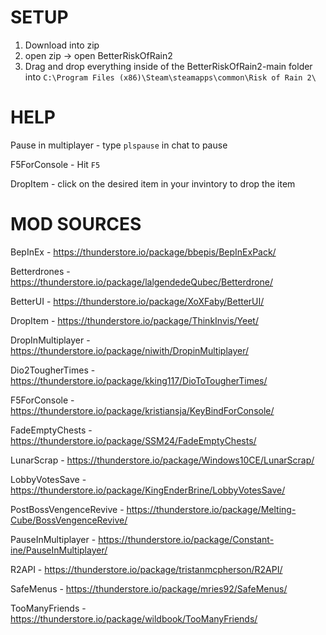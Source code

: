# SETUP
1) Download into zip
2) open zip -> open BetterRiskOfRain2
3) Drag and drop everything inside of the BetterRiskOfRain2-main folder into `C:\Program Files (x86)\Steam\steamapps\common\Risk of Rain 2\`

# HELP
Pause in multiplayer - type `plspause` in chat to pause

F5ForConsole - Hit `F5`

DropItem - click on the desired item in your invintory to drop the item

# MOD SOURCES

BepInEx - https://thunderstore.io/package/bbepis/BepInExPack/

Betterdrones - https://thunderstore.io/package/lalgendedeQubec/Betterdrone/

BetterUI - https://thunderstore.io/package/XoXFaby/BetterUI/

DropItem - https://thunderstore.io/package/ThinkInvis/Yeet/

DropInMultiplayer - https://thunderstore.io/package/niwith/DropinMultiplayer/

Dio2TougherTimes - https://thunderstore.io/package/kking117/DioToTougherTimes/

F5ForConsole - https://thunderstore.io/package/kristiansja/KeyBindForConsole/

FadeEmptyChests - https://thunderstore.io/package/SSM24/FadeEmptyChests/

LunarScrap - https://thunderstore.io/package/Windows10CE/LunarScrap/

LobbyVotesSave - https://thunderstore.io/package/KingEnderBrine/LobbyVotesSave/

PostBossVengenceRevive - https://thunderstore.io/package/Melting-Cube/BossVengenceRevive/

PauseInMultiplayer - https://thunderstore.io/package/Constant-ine/PauseInMultiplayer/

R2API - https://thunderstore.io/package/tristanmcpherson/R2API/

SafeMenus - https://thunderstore.io/package/mries92/SafeMenus/

TooManyFriends - https://thunderstore.io/package/wildbook/TooManyFriends/
